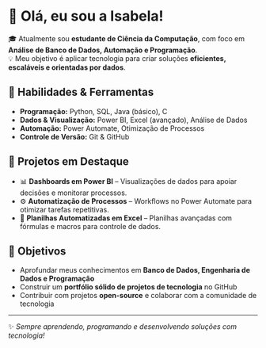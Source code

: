 # 👋 Olá, eu sou a Isabela!

🎓 Atualmente sou **estudante de Ciência da Computação**, com foco em **Análise de Banco de Dados, Automação e Programação**.  
💡 Meu objetivo é aplicar tecnologia para criar soluções **eficientes, escaláveis e orientadas por dados**.  

## 🔧 Habilidades & Ferramentas
- **Programação:** Python, SQL, Java (básico), C  
- **Dados & Visualização:** Power BI, Excel (avançado), Análise de Dados  
- **Automação:** Power Automate, Otimização de Processos  
- **Controle de Versão:** Git & GitHub  

## 📂 Projetos em Destaque
- 📊 **Dashboards em Power BI** – Visualizações de dados para apoiar decisões e monitorar processos.  
- ⚙️ **Automatização de Processos** – Workflows no Power Automate para otimizar tarefas repetitivas.  
- 📑 **Planilhas Automatizadas em Excel** – Planilhas avançadas com fórmulas e macros para controle de dados.  

## 🚀 Objetivos
- Aprofundar meus conhecimentos em **Banco de Dados, Engenharia de Dados e Programação**  
- Construir um **portfólio sólido de projetos de tecnologia** no GitHub  
- Contribuir com projetos **open-source** e colaborar com a comunidade de tecnologia  

---

✨ *Sempre aprendendo, programando e desenvolvendo soluções com tecnologia!*  
